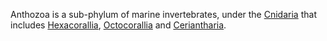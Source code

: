 Anthozoa is a sub-phylum of marine invertebrates, under the [Cnidaria](Cnidaria.md) that includes [Hexacorallia](Hexacorallia.md), [Octocorallia](Octocorallia.md) and [Ceriantharia](Ceriantharia.md). 
